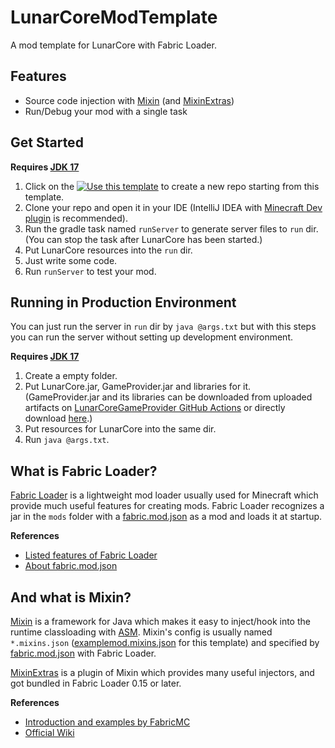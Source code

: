 # LunarCoreModTemplate
A mod template for LunarCore with Fabric Loader.

## Features
  - Source code injection with [Mixin](https://github.com/SpongePowered/Mixin) (and [MixinExtras](https://github.com/LlamaLad7/MixinExtras))
  - Run/Debug your mod with a single task

## Get Started
**Requires [JDK 17](https://www.oracle.com/java/technologies/javase/jdk17-archive-downloads.html)**

  1. Click on the [![Use this template](https://img.shields.io/badge/-Use%20this%20template-brightgreen)](https://github.com/yuko1101/LunarCoreModTemplate/generate) to create a new repo starting from this template.
  2. Clone your repo and open it in your IDE (IntelliJ IDEA with [Minecraft Dev plugin](https://plugins.jetbrains.com/plugin/8327-minecraft-development) is recommended).
  3. Run the gradle task named `runServer` to generate server files to `run` dir. (You can stop the task after LunarCore has been started.)
  4. Put LunarCore resources into the `run` dir.
  5. Just write some code.
  6. Run `runServer` to test your mod.

## Running in Production Environment
You can just run the server in `run` dir by `java @args.txt` but with this steps you can run the server without setting up development environment.

**Requires [JDK 17](https://www.oracle.com/java/technologies/javase/jdk17-archive-downloads.html)**
  1. Create a empty folder.
  2. Put LunarCore.jar, GameProvider.jar and libraries for it. (GameProvider.jar and its libraries can be downloaded from uploaded artifacts on [LunarCoreGameProvider GitHub Actions](https://github.com/yuko1101/LunarCoreGameProvider/actions/workflows/build.yml) or directly download [here](https://nightly.link/yuko1101/LunarCoreGameProvider/workflows/build/main/build.zip).)
  3. Put resources for LunarCore into the same dir.
  4. Run `java @args.txt`.

## What is Fabric Loader?
[Fabric Loader](https://github.com/FabricMC/fabric-loader) is a lightweight mod loader usually used for Minecraft which provide much useful features for creating mods. Fabric Loader recognizes a jar in the `mods` folder with a [fabric.mod.json](src/main/resources/fabric.mod.json) as a mod and loads it at startup.

**References**
- [Listed features of Fabric Loader](https://www.fabricmc.net/wiki/documentation:fabric_loader#features)
- [About fabric.mod.json](https://www.fabricmc.net/wiki/documentation:fabric_mod_json)

## And what is Mixin?
[Mixin](https://github.com/SpongePowered/Mixin) is a framework for Java which makes it easy to inject/hook into the runtime classloading with [ASM](https://asm.ow2.io). Mixin's config is usually named `*.mixins.json` ([examplemod.mixins.json](src/main/resources/examplemod.mixins.json) for this template) and specified by [fabric.mod.json](src/main/resources/fabric.mod.json) with Fabric Loader.

[MixinExtras](https://github.com/LlamaLad7/MixinExtras) is a plugin of Mixin which provides many useful injectors, and got bundled in Fabric Loader 0.15 or later.

**References**
- [Introduction and examples by FabricMC](https://www.fabricmc.net/wiki/tutorial:mixin_introduction)
- [Official Wiki](https://github.com/SpongePowered/Mixin/wiki)
